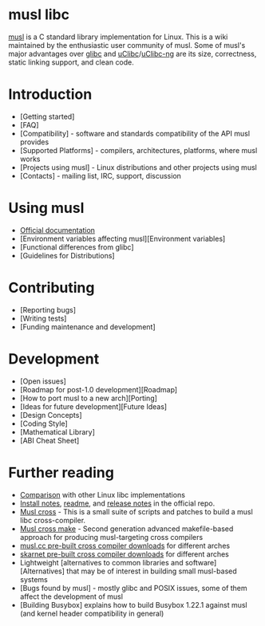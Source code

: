 # musl libc

[musl] is a C standard library implementation for Linux. This is a wiki
maintained by the enthusiastic user community of musl. Some of musl's major
advantages over [glibc] and [uClibc]/[uClibc-ng] are its size, correctness,
static linking support, and clean code.

# Introduction

- [Getting started]
- [FAQ]
- [Compatibility] - software and standards compatibility of the API musl
  provides
- [Supported Platforms] - compilers, architectures, platforms, where musl works
- [Projects using musl] - Linux distributions and other projects using musl
- [Contacts] - mailing list, IRC, support, discussion

# Using musl

- [Official documentation]
- [Environment variables affecting musl][Environment variables]
- [Functional differences from glibc]
- [Guidelines for Distributions]

# Contributing

- [Reporting bugs]
- [Writing tests]
- [Funding maintenance and development]

# Development

- [Open issues]
- [Roadmap for post-1.0 development][Roadmap]
- [How to port musl to a new arch][Porting]
- [Ideas for future development][Future Ideas]
- [Design Concepts]
- [Coding Style]
- [Mathematical Library]
- [ABI Cheat Sheet]

# Further reading

- [Comparison] with other Linux libc implementations
- [Install notes], [readme], and [release notes] in the official repo.
- [Musl cross][musl-cross] - This is a small suite of scripts and patches to build a musl libc cross-compiler.
- [Musl cross make][musl-cross-make] - Second generation advanced makefile-based approach for producing musl-targeting cross compilers
- [musl.cc pre-built cross compiler downloads][musl-cc-pre-built-cross] for different arches
- [skarnet pre-built cross compiler downloads][skarnet-pre-built-cross] for different arches
- Lightweight [alternatives to common libraries and software][Alternatives]
  that may be of interest in building small musl-based systems
- [Bugs found by musl] - mostly glibc and POSIX issues, some of them affect the
  development of musl
- [Building Busybox] explains how to build Busybox 1.22.1 against musl (and
  kernel header compatibility in general)

[musl]: https://www.musl-libc.org/
[glibc]: https://www.gnu.org/software/libc/
[uClibc]: http://www.uclibc.org/
[uClibc-ng]: http://uclibc-ng.org/
[Official documentation]: https://www.musl-libc.org/manual.html
[Comparison]: https://www.etalabs.net/compare_libcs.html
[Install notes]: https://git.musl-libc.org/cgit/musl/tree/INSTALL
[README]: https://git.musl-libc.org/cgit/musl/tree/README
[release notes]: https://git.musl-libc.org/cgit/musl/tree/WHATSNEW
[musl-cross]: https://github.com/GregorR/musl-cross
[musl-cross-make]: https://github.com/richfelker/musl-cross-make
[musl-cc-pre-built-cross]: https://musl.cc
[skarnet-pre-built-cross]: https://skarnet.org/toolchains/


